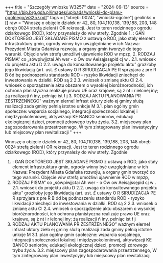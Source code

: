 +++
title = "Szczegóły wniosku W3257"
date = "2024-06-13"
source = "https://bip.brg.gda.pl/images/uploads/wnioski-do-planu-ogolnego/w3257.pdf"
tags = ["obręb: 0024", "wnioski-ogolne"]
geolinks = []
raw = "Wnoszę o objęcie działek nr 42, 80, 104,110,138, 139,188, 203, 148 obręb 0024 strefą zieleni i OR rekreacji. Jest to teren rodzinnego ogrodu działkowego (ROD), który przynależy do wiw strefy. Zgodnie 1. : GAŃ DOKTÓREGO JEST SKŁADANE PISMO z ustawą o ROD, jako stały element infrastruktury gmin, ogrody winny być uwzględniane w ich Nazwa: Prezydent Miasta Gdańska rozwoju, a organy gmin tworzyć do tego warunki. Objęcie wiw strefą umożliwi ujawnienie ROD w mpzp, 2. RODZAJ PISMA” co „sówpiwjjctai Ah wer - o Ów ow Aeisąjssępid cj w . 2.1. wniosek do projektu aktu D 2.2. uwaga do konsultowanego projektu aktu” groziłoby jego likwidacją (art. ust. £ ustawy O R SIRUDIZACJA PE R sprzyjara z pre R B  ód bę podnoszeniu standardu ROD - ryzyko likwidacji zniechęci do inwestowania w działki. ROD są 2 2.3. wniosek o zmianę aktu CI 2.4. wniosek o sporządzenie aktu obszarem o wysokiej bioróżnorodności, ich ochrona płanistyczna realizuje prawo UE oraz krajowe, są ż nt i r ielonej iny; żą realizacji ń iny, pełniąc ist f j 3. RODZAJ AKTU PLANOWANIA PR ZESTRZENNEGO” ważnym elerne! infrast uktury zieło ej gminy służą realizacji zada gminy pełnią istotne unkcje M 3.1. plan ogólny gmin społeczne: wsparcia socjalnego, integracji społeczności lokalnej i międzypokoleniowej, aktywizacji KE BANCO seniorów, edukacji ekologicznej dzieci, promocji zdrowego trybu życia.  3.2. miejscowy plan zagospodarowania przestrzennego, W tym zintegrowany plan inwestycyjny lub miejscowy plan rewitalizacji "
+++

Wnoszę o objęcie działek nr 42, 80, 104,110,138, 139,188, 203, 148 obręb 0024 strefą zieleni i
OR rekreacji. Jest to teren rodzinnego ogrodu działkowego (ROD), który przynależy do wiw strefy. Zgodnie
1. : GAŃ DOKTÓREGO JEST SKŁADANE PISMO z ustawą o ROD, jako stały element infrastruktury gmin, ogrody winny być uwzględniane w ich
Nazwa: Prezydent Miasta Gdańska rozwoju, a organy gmin tworzyć do tego warunki. Objęcie wiw strefą umożliwi ujawnienie ROD w mpzp,
2. RODZAJ PISMA” co „sówpiwjjctai Ah wer - o Ów ow Aeisąjssępid cj w .
2.1. wniosek do projektu aktu D 2.2. uwaga do konsultowanego projektu aktu” groziłoby jego likwidacją (art. ust. £ ustawy O R SIRUDIZACJA PE R sprzyjara
z pre R B  ód bę podnoszeniu standardu ROD - ryzyko likwidacji zniechęci do inwestowania w działki. ROD są
2 2.3. wniosek o zmianę aktu CI 2.4. wniosek o sporządzenie aktu obszarem o wysokiej bioróżnorodności, ich ochrona płanistyczna realizuje prawo UE oraz krajowe, są
ż nt i r ielonej iny; żą realizacji ń iny, pełniąc ist f j
3. RODZAJ AKTU PLANOWANIA PR ZESTRZENNEGO” ważnym elerne! infrast uktury zieło ej gminy służą realizacji zada gminy pełnią istotne unkcje
M 3.1. plan ogólny gmin społeczne: wsparcia socjalnego, integracji społeczności lokalnej i międzypokoleniowej, aktywizacji
KE BANCO seniorów, edukacji ekologicznej dzieci, promocji zdrowego trybu życia.
 3.2. miejscowy plan zagospodarowania przestrzennego, W tym zintegrowany plan inwestycyjny lub
miejscowy plan rewitalizacji 


